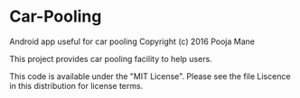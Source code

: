 # Car-Pooling
Android app useful for car pooling
Copyright (c) 2016 Pooja Mane

This project provides car pooling facility to help users.

This code is available under the "MIT License". Please see the file Liscence in this distribution for license terms.
